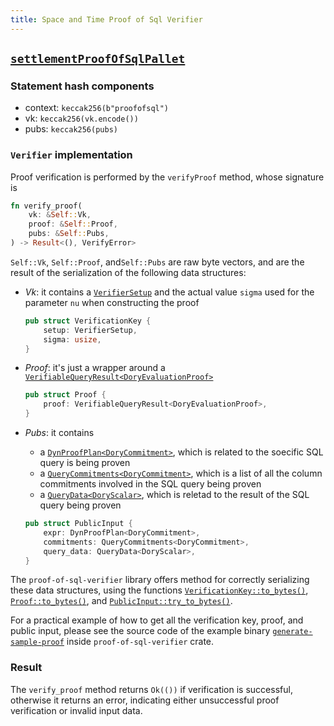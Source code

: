 ```yaml
---
title: Space and Time Proof of Sql Verifier
---
```


## [`settlementProofOfSqlPallet`](https://github.com/HorizenLabs/zkVerify/tree/main/verifiers/proofofsql)

### Statement hash components

- context: `keccak256(b"proofofsql")`
- vk: `keccak256(vk.encode())`
- pubs: `keccak256(pubs)`

### `Verifier` implementation
Proof verification is performed by the `verifyProof` method, whose signature is
```rust
fn verify_proof(
    vk: &Self::Vk,
    proof: &Self::Proof,
    pubs: &Self::Pubs,
) -> Result<(), VerifyError>
```

`Self::Vk`, `Self::Proof`, and`Self::Pubs` are raw byte vectors, and are the result of the serialization of the following data structures:
- *Vk*: it contains a [`VerifierSetup`](https://github.com/spaceandtimelabs/sxt-proof-of-sql/blob/0634804dd213f86f10f2510aa82261033f9cf790/crates/proof-of-sql/src/proof_primitive/dory/setup.rs#L115) and the actual value `sigma` used for the parameter `nu` when constructing the proof

    ```rust
    pub struct VerificationKey {
        setup: VerifierSetup,
        sigma: usize,
    }

- *Proof*: it's just a wrapper around a [`VerifiableQueryResult<DoryEvaluationProof>`](https://github.com/spaceandtimelabs/sxt-proof-of-sql/blob/0634804dd213f86f10f2510aa82261033f9cf790/crates/proof-of-sql/src/sql/proof/verifiable_query_result.rs#L70)

    ```rust
    pub struct Proof {
        proof: VerifiableQueryResult<DoryEvaluationProof>,
    }
    ```

- *Pubs*: it contains
    * a [`DynProofPlan<DoryCommitment>`](https://github.com/spaceandtimelabs/sxt-proof-of-sql/blob/0634804dd213f86f10f2510aa82261033f9cf790/crates/proof-of-sql/src/sql/proof_plans/dyn_proof_plan.rs#L11), which is related to the soecific SQL query is being proven
    * a [`QueryCommitments<DoryCommitment>`](https://github.com/spaceandtimelabs/sxt-proof-of-sql/blob/0634804dd213f86f10f2510aa82261033f9cf790/crates/proof-of-sql/src/base/commitment/query_commitments.rs#L18), which is a list of all the column commitments involved in the SQL query being proven
    * a [`QueryData<DoryScalar>`](https://github.com/spaceandtimelabs/sxt-proof-of-sql/blob/0634804dd213f86f10f2510aa82261033f9cf790/crates/proof-of-sql/src/sql/proof/query_result.rs#L48), which is reletad to the result of the SQL query being proven

    ```rust
    pub struct PublicInput {
        expr: DynProofPlan<DoryCommitment>,
        commitments: QueryCommitments<DoryCommitment>,
        query_data: QueryData<DoryScalar>,
    }
    ```

The `proof-of-sql-verifier` library offers method for correctly serializing these data structures, using the functions [`VerificationKey::to_bytes()`](https://github.com/HorizenLabs/proof-of-sql-verifier/blob/d499c6d64915954c033d14dbd2ec937434b8b564/src/verification_key.rs#L84), [`Proof::to_bytes()`](https://github.com/HorizenLabs/proof-of-sql-verifier/blob/d499c6d64915954c033d14dbd2ec937434b8b564/src/proof.rs#L73), and [`PublicInput::try_to_bytes()`](https://github.com/HorizenLabs/proof-of-sql-verifier/blob/d499c6d64915954c033d14dbd2ec937434b8b564/src/pubs.rs#L91).

For a practical example of how to get all the verification key, proof, and public input, please see the source code of the example binary [`generate-sample-proof`](https://github.com/HorizenLabs/proof-of-sql-verifier/blob/main/src/bin/generate-sample-proof.rs) inside `proof-of-sql-verifier` crate.

### Result

The `verify_proof` method returns `Ok(())` if verification is successful, otherwise it returns an error, indicating either unsuccessful proof verification or invalid input data.